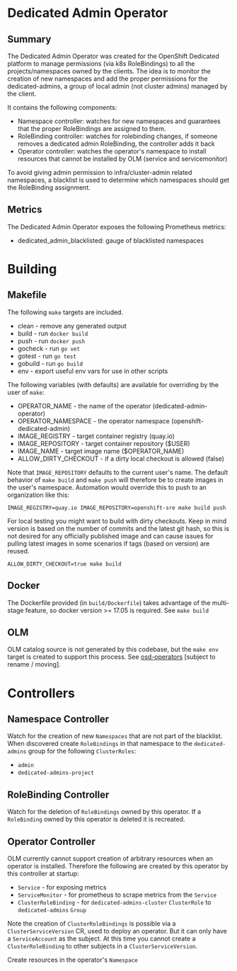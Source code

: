 # Dedicated Admin Operator

## Summary
The Dedicated Admin Operator was created for the OpenShift Dedicated platform to manage permissions (via k8s RoleBindings) to all the projects/namespaces owned by the clients. The idea is to monitor the creation of new namespaces and add the proper permissions for the dedicated-admins, a group of local admin (not cluster admins) managed by the client.

It contains the following components:

* Namespace controller: watches for new namespaces and guarantees that the proper RoleBindings are assigned to them. 
* RoleBinding controller: watches for rolebinding changes, if someone removes a dedicated admin RoleBinding, the controller adds it back 
* Operator controller: watches the operator's namespace to install resources that cannot be installed by OLM (service and servicemonitor)

To avoid giving admin permission to infra/cluster-admin related namespaces, a blacklist is used to determine which namespaces should get the RoleBinding assignment.

## Metrics
The Dedicated Admin Operator exposes the following Prometheus metrics:

* dedicated_admin_blacklisted: gauge of blacklisted namespaces

# Building

## Makefile

The following `make` targets are included.

- clean - remove any generated output
- build - run `docker build`
- push - run `docker push`
- gocheck - run `go vet`
- gotest - run `go test`
- gobuild - run `go build`
- env - export useful env vars for use in other scripts

The following variables (with defaults) are available for overriding by the user of `make`:

- OPERATOR_NAME - the name of the operator  (dedicated-admin-operator)
- OPERATOR_NAMESPACE - the operator namespace (openshift-dedicated-admin)
- IMAGE_REGISTRY - target container registry (quay.io)
- IMAGE_REPOSITORY - target container repository ($USER)
- IMAGE_NAME - target image name ($OPERATOR_NAME)
- ALLOW_DIRTY_CHECKOUT - if a dirty local checkout is allowed (false)

Note that `IMAGE_REPOSITORY` defaults to the current user's name.  The default behavior of `make build` and `make push` will therefore be to create images in the user's namespace.  Automation would override this to push to an organization like this:

```
IMAGE_REGISTRY=quay.io IMAGE_REPOSITORY=openshift-sre make build push
```

For local testing you might want to build with dirty checkouts.  Keep in mind version is based on the number of commits and the latest git hash, so this is not desired for any officially published image and can cause issues for pulling latest images in some scenarios if tags (based on version) are reused.

```
ALLOW_DIRTY_CHECKOUT=true make build
```

## Docker
The Dockerfile provided (in `build/Dockerfile`) takes advantage of the multi-stage feature, so docker version >= 17.05 is required.  See `make build`

## OLM
OLM catalog source is not generated by this codebase, but the `make env` target is created to support this process.  See [osd-operators](https://github.com/rogbas/osd-operators) [subject to rename / moving].

# Controllers

## Namespace Controller

Watch for the creation of new `Namespaces` that are not part of the blacklist.  When discovered create `RoleBindings` in that namespace to the `dedicated-admins` group for the following `ClusterRoles`:

- `admin`
- `dedicated-admins-project`

## RoleBinding Controller

Watch for the deletion of `RoleBindings` owned by this operator.  If a `RoleBinding` owned by this operator is deleted it is recreated.

## Operator Controller

OLM currently cannot support creation of arbitrary resources when an operator is installed.  Therefore the following are created by this operator by this controller at startup:

- `Service` - for exposing metrics
- `ServiceMonitor` - for prometheus to scrape metrics from the `Service`
- `ClusterRoleBinding` - for `dedicated-admins-cluster` `ClusterRole` to `dedicated-admins` `Group`


Note the creation of `ClusterRoleBindings` is possible via a `ClusterServiceVersion` CR, used to deploy an operator.  But it can only have a `ServiceAccount` as the subject.  At this time you cannot create a `ClusterRoleBinding` to other subjects in a `ClusterServiceVersion`.


Create resources in the operator's `Namespace`
